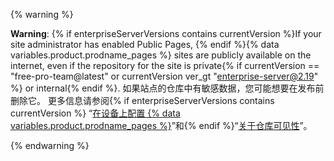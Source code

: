   {% warning %}

  **Warning**: {% if enterpriseServerVersions contains currentVersion %}If your site administrator has enabled Public Pages, {% endif %}{% data variables.product.prodname_pages %} sites are publicly available on the internet, even if the repository for the site is private{% if currentVersion == "free-pro-team@latest" or currentVersion ver_gt "enterprise-server@2.19" %} or internal{% endif %}. 如果站点的仓库中有敏感数据，您可能想要在发布前删除它。 更多信息请参阅{% if enterpriseServerVersions contains currentVersion %} “[在设备上配置 {% data variables.product.prodname_pages %}](/enterprise/admin/installation/configuring-github-pages-on-your-appliance#making-github-pages-publicly-accessible)”和{% endif %}“[关于仓库可见性](/github/creating-cloning-and-archiving-repositories/about-repository-visibility)”。

  {% endwarning %}
